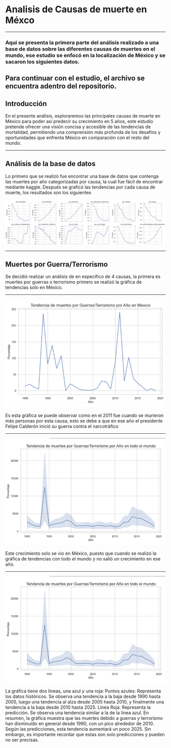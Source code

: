 # Analisis de Causas de muerte en Méxco
---
### Aqui se presenta la primera parte del análisis realizado a una base de datos sobre las diferentes causas de muertes en el mundo, ese estudio se enfocó en la localización de México y se sacaron los siguientes datos.
Para continuar con el estudio, el archivo se encuentra adentro del repositorio.
---
## Introducción

En el presente análisis, exploraremos las
principales causas de muerte en México para
poder así predecir su crecimiento en 5 años, este
estudio pretende ofrecer una visión concisa y
accesible de las tendencias de mortalidad,
permitiendo una comprensión más profunda de
los desafíos y oportunidades que enfrenta
México en comparación con el resto del mundo.

---

## Análisis de la base de datos

Lo primero que se realizó fue encontrar una base de datos que contenga las muertes
por año categorizadas por causa, la cual fue fácil de encontrar mediante kaggle.
Después se graficó las tendencias por cada causa de muerte, los resultados son los
siguientes

![Gráfica](https://github.com/UP210709/Proyecto-Mate/blob/main/Imagenes/Tendencias%20de%20muertes.png)  

---
## Muertes por Guerra/Terrorismo

Se decidió realizar un análisis de en específico de 4 causas, la primera es muertes por
guerras o terrorismo primero se realizó la gráfica de tendencias solo en México.

---

![Gráfica2](https://github.com/UP210709/Proyecto-Mate/blob/main/Imagenes/Grafica2.png)  

Es esta gráfica se puede observar
como en el 2011 fue cuando se
murieron más personas por esta
causa, esto se debe a que en ese
año el presidente Felipe Calderón
inició su guerra contra el
narcotráfico

---

![Gráfica1](https://github.com/UP210709/Proyecto-Mate/blob/main/Imagenes/Grafica3.png)  

Este crecimiento solo se vio
en México, puesto que
cuando se realizó la gráfica de
tendencias con todo el
mundo y no salió un
crecimiento en ese año.

---

![Gráfica1](https://github.com/UP210709/Proyecto-Mate/blob/main/Imagenes/Grafica3.png)  


La gráfica tiene dos líneas, una azul y una roja:
Puntos azules: Representa los datos históricos. Se observa una tendencia a la baja desde
1990 hasta 2005, luego una tendencia al alza desde 2005 hasta 2010, y finalmente una
tendencia a la baja desde 2010 hasta 2025.
Línea Roja: Representa la predicción. Se observa una tendencia similar a la de la línea
azul.
En resumen, la gráfica muestra que las muertes debido a guerras y terrorismo han
disminuido en general desde 1990, con un pico alrededor de 2010. Según las predicciones,
esta tendencia aumentará un poco 2025. Sin embargo, es importante recordar que estas son
solo predicciones y pueden no ser precisas.
